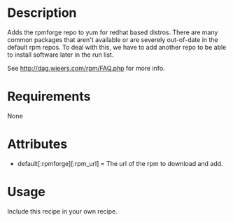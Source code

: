 Description
===========

Adds the rpmforge repo to yum for redhat based distros.  There are many
common packages that aren't available or are severely out-of-date in the
default rpm repos.  To deal with this, we have to add another repo to be
able to install software later in the run list.

See http://dag.wieers.com/rpm/FAQ.php for more info.

Requirements
============

None

Attributes
==========

* default[:rpmforge][:rpm_url] = The url of the rpm to download and add.

Usage
=====

Include this recipe in your own recipe.
